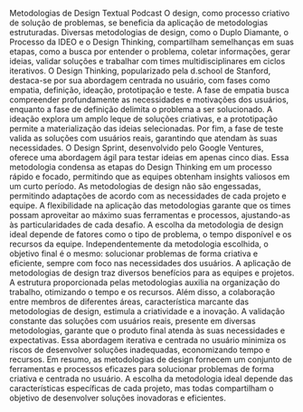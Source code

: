 Metodologias de Design
Textual
Podcast
O design, como processo criativo de solução de problemas, se beneficia da aplicação de metodologias estruturadas. Diversas metodologias de design, como o Duplo Diamante, o Processo da IDEO e o Design Thinking, compartilham semelhanças em suas etapas, como a busca por entender o problema, coletar informações, gerar ideias, validar soluções e trabalhar com times multidisciplinares em ciclos iterativos. O Design Thinking, popularizado pela d.school de Stanford, destaca-se por sua abordagem centrada no usuário, com fases como empatia, definição, ideação, prototipação e teste.
A fase de empatia busca compreender profundamente as necessidades e motivações dos usuários, enquanto a fase de definição delimita o problema a ser solucionado. A ideação explora um amplo leque de soluções criativas, e a prototipação permite a materialização das ideias selecionadas. Por fim, a fase de teste valida as soluções com usuários reais, garantindo que atendam às suas necessidades.
O Design Sprint, desenvolvido pelo Google Ventures, oferece uma abordagem ágil para testar ideias em apenas cinco dias. Essa metodologia condensa as etapas do Design Thinking em um processo rápido e focado, permitindo que as equipes obtenham insights valiosos em um curto período.
As metodologias de design não são engessadas, permitindo adaptações de acordo com as necessidades de cada projeto e equipe. A flexibilidade na aplicação das metodologias garante que os times possam aproveitar ao máximo suas ferramentas e processos, ajustando-as às particularidades de cada desafio.
A escolha da metodologia de design ideal depende de fatores como o tipo de problema, o tempo disponível e os recursos da equipe. Independentemente da metodologia escolhida, o objetivo final é o mesmo: solucionar problemas de forma criativa e eficiente, sempre com foco nas necessidades dos usuários.
A aplicação de metodologias de design traz diversos benefícios para as equipes e projetos. A estrutura proporcionada pelas metodologias auxilia na organização do trabalho, otimizando o tempo e os recursos. Além disso, a colaboração entre membros de diferentes áreas, característica marcante das metodologias de design, estimula a criatividade e a inovação.
A validação constante das soluções com usuários reais, presente em diversas metodologias, garante que o produto final atenda às suas necessidades e expectativas. Essa abordagem iterativa e centrada no usuário minimiza os riscos de desenvolver soluções inadequadas, economizando tempo e recursos.
Em resumo, as metodologias de design fornecem um conjunto de ferramentas e processos eficazes para solucionar problemas de forma criativa e centrada no usuário. A escolha da metodologia ideal depende das características específicas de cada projeto, mas todas compartilham o objetivo de desenvolver soluções inovadoras e eficientes.
 